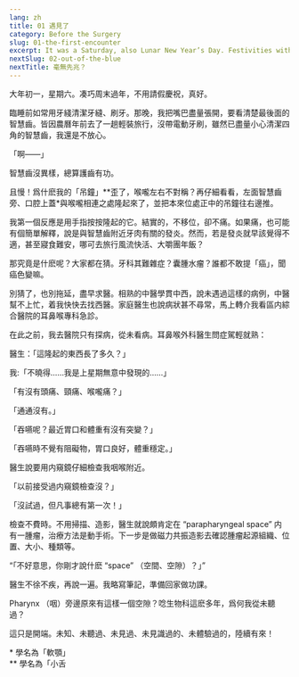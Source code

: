 ```yaml
---
lang: zh
title: 01 遇見了
category: Before the Surgery
slug: 01-the-first-encounter
excerpt: It was a Saturday, also Lunar New Year’s Day. Festivities without spending my annual leave allowance, nice.
nextSlug: 02-out-of-the-blue
nextTitle: 毫無先兆？
---
```


<p class="cn">大年初一，星期六。凑巧周末過年，不用請假慶祝，真好。

<p class="cn">臨睡前如常用牙綫清潔牙縫、刷牙。那晚，我把嘴巴盡量張開，要看清楚最後面的智慧齒。皆因農曆年前去了一趟輕裝旅行，沒帶電動牙刷，雖然已盡量小心清潔四角的智慧齒，我還是不放心。

<p class="cn">「啊——」

<p class="cn">智慧齒沒異樣，總算護齒有功。

<p class="cn">且慢！爲什麽我的「吊鐘」**歪了，喉嚨左右不對稱？再仔細看看，左面智慧齒旁、口腔上蓋*與喉嚨相連之處隆起來了，並把本來位處正中的吊鐘往右邊推。

<p class="cn">我第一個反應是用手指按按隆起的它。結實的，不移位，卻不痛。如果痛，也可能有個簡單解釋，說是與智慧齒附近牙肉有關的發炎。然而，若是發炎就早該覺得不適，甚至寢食難安，哪可去旅行風流快活、大嚼團年飯？

<p class="cn">那究竟是什麽呢？大家都在猜。牙科其難雜症？囊腫水瘤？誰都不敢提「癌」，聞癌色變嘛。

<p class="cn">別猜了，也別拖延，盡早求醫。相熟的中醫學貫中西，說未遇過這樣的病例，中醫幫不上忙，着我快快去找西醫。家庭醫生也說病狀甚不尋常，馬上轉介我看區内綜合醫院的耳鼻喉專科急診。

<p class="cn">在此之前，我去醫院只有探病，從未看病。耳鼻喉外科醫生問症駕輕就熟：

<p class="cn">醫生：「這隆起的東西長了多久？」
<p class="cn">我:「不曉得……我是上星期無意中發現的……」

<p class="cn">「有沒有頭痛、頸痛、喉嚨痛？」
<p class="cn">「通通沒有。」

<p class="cn">「吞嚥呢？最近胃口和體重有沒有突變？」
<p class="cn">「吞嚥時不覺有阻礙物，胃口良好，體重穩定。」

<p class="cn">醫生說要用内窺鏡仔細檢查我咽喉附近。

<p class="cn">「以前接受過内窺鏡檢查沒？」
<p class="cn">「沒試過，但凡事總有第一次！」

<p class="cn">檢查不費時。不用掃描、造影，醫生就說頗肯定在 “parapharyngeal space” 内有一腫瘤，治療方法是動手術。下一步是做磁力共振造影去確認腫瘤起源組織、位置、大小、種類等。

<q class="cn">「不好意思，你剛才說什麽 “space” （空間、空隙）？」

<p class="cn">醫生不徐不疾，再說一遍。我略寫筆記，準備回家做功課。

<p class="cn">Pharynx （咽）旁邊原來有這樣一個空隙？唸生物科這麽多年，爲何我從未聽過？

<p class="cn">這只是開端。未知、未聽過、未見過、未見識過的、未體驗過的，陸續有來！

<p class="cn secondary">* 學名為「軟顎」<br>
** 學名為「小舌